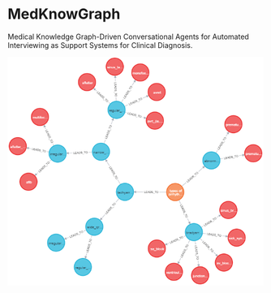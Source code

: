 # MedKnowGraph
Medical Knowledge Graph-Driven Conversational Agents for Automated Interviewing as Support Systems for Clinical Diagnosis.

<p align="center">
  <img src="Images/graph_25.png" />
</p>

